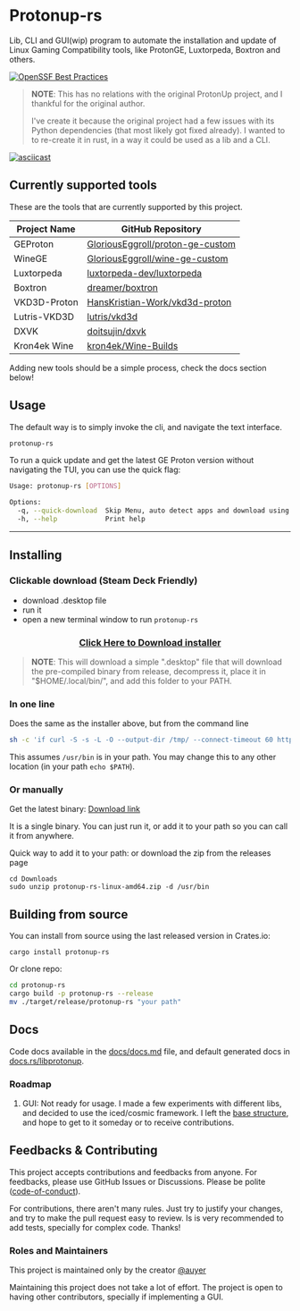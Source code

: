 # Protonup-rs

Lib, CLI and GUI(wip) program to automate the installation and update of Linux Gaming Compatibility tools, like ProtonGE, Luxtorpeda, Boxtron and others.

[![OpenSSF Best Practices](https://www.bestpractices.dev/projects/10372/badge)](https://www.bestpractices.dev/projects/10372)

> **NOTE**: This has no relations with the original ProtonUp project, and I thankful for the original author.
>
> I've create it because the original project had a few issues with its Python dependencies (that most likely got fixed already).
> I wanted to to re-create it in rust, in a way it could be used as a lib and a CLI.

[![asciicast](https://asciinema.org/a/QZ97c4yRwQ6YczTliB1ziZy5Z.svg)](https://asciinema.org/a/QZ97c4yRwQ6YczTliB1ziZy5Z)

## Currently supported tools

These are the tools that are currently supported by this project.

| Project Name      | GitHub Repository |
|-------------------|-------------------|
| GEProton          | [GloriousEggroll/proton-ge-custom](https://github.com/GloriousEggroll/proton-ge-custom) |
| WineGE            | [GloriousEggroll/wine-ge-custom](https://github.com/GloriousEggroll/wine-ge-custom) |
| Luxtorpeda        | [luxtorpeda-dev/luxtorpeda](https://github.com/luxtorpeda-dev/luxtorpeda) |
| Boxtron           | [dreamer/boxtron](https://github.com/dreamer/boxtron) |
| VKD3D-Proton      | [HansKristian-Work/vkd3d-proton](https://github.com/HansKristian-Work/vkd3d-proton) |
| Lutris-VKD3D      | [lutris/vkd3d](https://github.com/lutris/vkd3d) |
| DXVK              | [doitsujin/dxvk](https://github.com/doitsujin/dxvk) |
| Kron4ek Wine      | [kron4ek/Wine-Builds](https://github.com/kron4ek/Wine-Builds) |

Adding new tools should be a simple process, check the docs section below!

## Usage

The default way is to simply invoke the cli, and navigate the text interface.

```bash
protonup-rs
```

To run a quick update and get the latest GE Proton version without navigating the TUI, you can use the quick flag:

```bash
Usage: protonup-rs [OPTIONS]

Options:
  -q, --quick-download  Skip Menu, auto detect apps and download using default parameters
  -h, --help            Print help
```

---

## Installing

### Clickable download (Steam Deck Friendly)

- download .desktop file
- run it
- open a new terminal window to run `protonup-rs`

<h3 align="center">
  <a name="download button" href="https://github.com/auyer/protonup-rs/releases/latest/download/protonup-rs-install.desktop">Click Here to Download installer</a>
</h3>

> **NOTE**: This will download a simple ".desktop" file that will download the pre-compiled binary from release, decompress it, place it in "$HOME/.local/bin/", and add this folder to your PATH.

### In one line

Does the same as the installer above, but from the command line

```bash
sh -c 'if curl -S -s -L -O --output-dir /tmp/ --connect-timeout 60 https://github.com/auyer/Protonup-rs/releases/latest/download/protonup-rs-linux-amd64.tar.gz ; then tar -xvzf /tmp/protonup-rs-linux-amd64.tar.gz -C /tmp/ && mv /tmp/protonup-rs ${HOME}/.local/bin/ && [[ "$SHELL" == *"bash"* ]] && [ "$SHELL" = "/bin/bash" ] && echo "export PATH=\"$PATH:${HOME}/.local/bin\"" >> ${HOME}/.bashrc || ([ "$SHELL" = "/bin/zsh" ] && echo "export PATH=\"$PATH:${HOME}/.local/bin\"" >> ${HOME}/.zshrc ) && rm /tmp/protonup-rs-linux-amd64.tar.gz; else echo "Something went wrong, please report this if it is a bug"; read; fi'
```

This assumes `/usr/bin` is in your path. You may change this to any other location (in your path `echo $PATH`).

### Or manually

Get the latest binary:
[Download link](https://github.com/auyer/Protonup-rs/releases/latest/download/protonup-rs-linux-amd64.zip)

It is a single binary. You can just run it, or add it to your path so you can call it from anywhere.

Quick way to add it to your path:
or download the zip from the releases page

```
cd Downloads
sudo unzip protonup-rs-linux-amd64.zip -d /usr/bin
```

## Building from source

You can install from source using the last released version in Crates.io:

```
cargo install protonup-rs
```

Or clone repo:

```bash
cd protonup-rs
cargo build -p protonup-rs --release
mv ./target/release/protonup-rs "your path"
```

## Docs

Code docs available in the [docs/docs.md](./docs/docs.md) file, and default generated docs in [docs.rs/libprotonup](https://docs.rs/libprotonup/latest/libprotonup/).

### Roadmap

1. GUI:
  Not ready for usage. I made a few experiments with different libs, and decided to use the iced/cosmic framework.
  I left the [base structure](https://github.com/auyer/Protonup-rs/tree/feature/gui), and hope to get to it someday or to receive contributions.

## Feedbacks & Contributing

This project accepts contributions and feedbacks from anyone.
For feedbacks, please use GitHub Issues or Discussions. Please be polite ([code-of-conduct](https://www.rust-lang.org/policies/code-of-conduct)).

For contributions, there aren't many rules.
Just try to justify your changes, and try to make the pull request easy to review.
Is is very recommended to add tests, specially for complex code.
Thanks!

### Roles and Maintainers

This project is maintained only by the creator [@auyer](https://rcpassos.me)

Maintaining this project does not take a lot of effort.
The project is open to having other contributors, specially if implementing a GUI.
